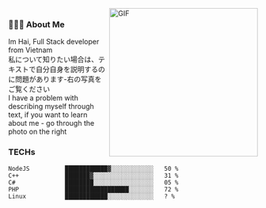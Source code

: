 <img align="right" alt="GIF" src="https://files.catbox.moe/500wf4.jpg" width="300" />

### 👨🏻‍💻 About Me 
Im Hai, Full Stack developer from Vietnam <br/>
私について知りたい場合は、テキストで自分自身を説明するのに問題があります-右の写真をご覧ください <br/>
I have a problem with describing myself through text, if you want to learn about me - go through the photo on the right

### TECHs
```text
NodeJS          ████████████▓░░░░░░░░░░░░   50 % 
C++             ███████▓░░░░░░░░░░░░░░░░░   31 % 
C#              ████████░░░░░░░░░░░░░░░░░   05 % 
PHP             ██████████████████░░░░░░░   72 % 
Linux           ████████████░░░░░░░░░░░░░   ? % 
```

